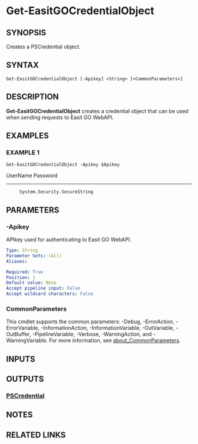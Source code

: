 # Get-EasitGOCredentialObject

## SYNOPSIS
Creates a PSCredential object.

## SYNTAX

```
Get-EasitGOCredentialObject [-Apikey] <String> [<CommonParameters>]
```

## DESCRIPTION
**Get-EasitGOCredentialObject** creates a credential object that can be used when sending requests to Easit GO WebAPI.

## EXAMPLES

### EXAMPLE 1
```
Get-EasitGOCredentialObject -Apikey $Apikey
```

UserName                     Password
--------                     --------
         System.Security.SecureString

## PARAMETERS

### -Apikey
APIkey used for authenticating to Easit GO WebAPI.

```yaml
Type: String
Parameter Sets: (All)
Aliases:

Required: True
Position: 1
Default value: None
Accept pipeline input: False
Accept wildcard characters: False
```

### CommonParameters
This cmdlet supports the common parameters: -Debug, -ErrorAction, -ErrorVariable, -InformationAction, -InformationVariable, -OutVariable, -OutBuffer, -PipelineVariable, -Verbose, -WarningAction, and -WarningVariable. For more information, see [about_CommonParameters](http://go.microsoft.com/fwlink/?LinkID=113216).

## INPUTS

## OUTPUTS

### [PSCredential](https://learn.microsoft.com/en-us/dotnet/api/system.management.automation.pscredential)
## NOTES

## RELATED LINKS
